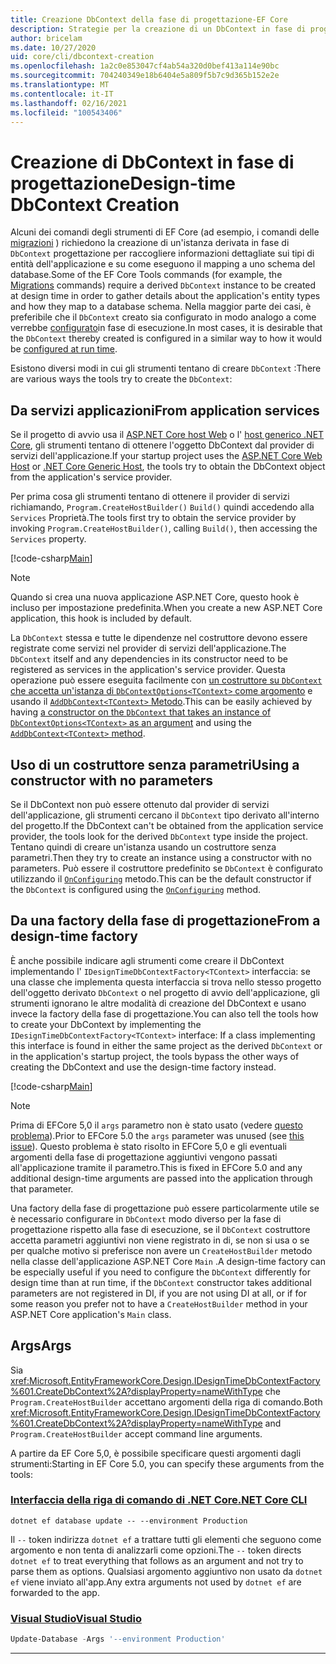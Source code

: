 ```yaml
---
title: Creazione DbContext della fase di progettazione-EF Core
description: Strategie per la creazione di un DbContext in fase di progettazione con Entity Framework Core
author: bricelam
ms.date: 10/27/2020
uid: core/cli/dbcontext-creation
ms.openlocfilehash: 1a2c0e853047cf4ab54a320d0bef413a114e90bc
ms.sourcegitcommit: 704240349e18b6404e5a809f5b7c9d365b152e2e
ms.translationtype: MT
ms.contentlocale: it-IT
ms.lasthandoff: 02/16/2021
ms.locfileid: "100543406"
---
```

# <a name="design-time-dbcontext-creation"></a><span data-ttu-id="6a811-103">Creazione di DbContext in fase di progettazione</span><span class="sxs-lookup"><span data-stu-id="6a811-103">Design-time DbContext Creation</span></span>

<span data-ttu-id="6a811-104">Alcuni dei comandi degli strumenti di EF Core (ad esempio, i comandi delle [migrazioni][1] ) richiedono la creazione di un'istanza derivata in fase di `DbContext` progettazione per raccogliere informazioni dettagliate sui tipi di entità dell'applicazione e su come eseguono il mapping a uno schema del database.</span><span class="sxs-lookup"><span data-stu-id="6a811-104">Some of the EF Core Tools commands (for example, the [Migrations][1] commands) require a derived `DbContext` instance to be created at design time in order to gather details about the application's entity types and how they map to a database schema.</span></span> <span data-ttu-id="6a811-105">Nella maggior parte dei casi, è preferibile che il `DbContext` creato sia configurato in modo analogo a come verrebbe [configurato][2]in fase di esecuzione.</span><span class="sxs-lookup"><span data-stu-id="6a811-105">In most cases, it is desirable that the `DbContext` thereby created is configured in a similar way to how it would be [configured at run time][2].</span></span>

<span data-ttu-id="6a811-106">Esistono diversi modi in cui gli strumenti tentano di creare `DbContext` :</span><span class="sxs-lookup"><span data-stu-id="6a811-106">There are various ways the tools try to create the `DbContext`:</span></span>

## <a name="from-application-services"></a><span data-ttu-id="6a811-107">Da servizi applicazioni</span><span class="sxs-lookup"><span data-stu-id="6a811-107">From application services</span></span>

<span data-ttu-id="6a811-108">Se il progetto di avvio usa il [ASP.NET Core host Web][3] o l' [host generico .NET Core][4], gli strumenti tentano di ottenere l'oggetto DbContext dal provider di servizi dell'applicazione.</span><span class="sxs-lookup"><span data-stu-id="6a811-108">If your startup project uses the [ASP.NET Core Web Host][3] or [.NET Core Generic Host][4], the tools try to obtain the DbContext object from the application's service provider.</span></span>

<span data-ttu-id="6a811-109">Per prima cosa gli strumenti tentano di ottenere il provider di servizi richiamando, `Program.CreateHostBuilder()` `Build()` quindi accedendo alla `Services` Proprietà.</span><span class="sxs-lookup"><span data-stu-id="6a811-109">The tools first try to obtain the service provider by invoking `Program.CreateHostBuilder()`, calling `Build()`, then accessing the `Services` property.</span></span>

[!code-csharp[Main](../../../samples/core/Miscellaneous/CommandLine/ApplicationService.cs#ApplicationService)]

> [!NOTE]
> <span data-ttu-id="6a811-110">Quando si crea una nuova applicazione ASP.NET Core, questo hook è incluso per impostazione predefinita.</span><span class="sxs-lookup"><span data-stu-id="6a811-110">When you create a new ASP.NET Core application, this hook is included by default.</span></span>

<span data-ttu-id="6a811-111">La `DbContext` stessa e tutte le dipendenze nel costruttore devono essere registrate come servizi nel provider di servizi dell'applicazione.</span><span class="sxs-lookup"><span data-stu-id="6a811-111">The `DbContext` itself and any dependencies in its constructor need to be registered as services in the application's service provider.</span></span> <span data-ttu-id="6a811-112">Questa operazione può essere eseguita facilmente con [un costruttore su `DbContext` che accetta un'istanza di `DbContextOptions<TContext>` come argomento][5] e usando il [ `AddDbContext<TContext>` Metodo][6].</span><span class="sxs-lookup"><span data-stu-id="6a811-112">This can be easily achieved by having [a constructor on the `DbContext` that takes an instance of `DbContextOptions<TContext>` as an argument][5] and using the [`AddDbContext<TContext>` method][6].</span></span>

## <a name="using-a-constructor-with-no-parameters"></a><span data-ttu-id="6a811-113">Uso di un costruttore senza parametri</span><span class="sxs-lookup"><span data-stu-id="6a811-113">Using a constructor with no parameters</span></span>

<span data-ttu-id="6a811-114">Se il DbContext non può essere ottenuto dal provider di servizi dell'applicazione, gli strumenti cercano il `DbContext` tipo derivato all'interno del progetto.</span><span class="sxs-lookup"><span data-stu-id="6a811-114">If the DbContext can't be obtained from the application service provider, the tools look for the derived `DbContext` type inside the project.</span></span> <span data-ttu-id="6a811-115">Tentano quindi di creare un'istanza usando un costruttore senza parametri.</span><span class="sxs-lookup"><span data-stu-id="6a811-115">Then they try to create an instance using a constructor with no parameters.</span></span> <span data-ttu-id="6a811-116">Può essere il costruttore predefinito se `DbContext` è configurato utilizzando il [`OnConfiguring`][7] metodo.</span><span class="sxs-lookup"><span data-stu-id="6a811-116">This can be the default constructor if the `DbContext` is configured using the [`OnConfiguring`][7] method.</span></span>

## <a name="from-a-design-time-factory"></a><span data-ttu-id="6a811-117">Da una factory della fase di progettazione</span><span class="sxs-lookup"><span data-stu-id="6a811-117">From a design-time factory</span></span>

<span data-ttu-id="6a811-118">È anche possibile indicare agli strumenti come creare il DbContext implementando l' `IDesignTimeDbContextFactory<TContext>` interfaccia: se una classe che implementa questa interfaccia si trova nello stesso progetto dell'oggetto derivato `DbContext` o nel progetto di avvio dell'applicazione, gli strumenti ignorano le altre modalità di creazione del DbContext e usano invece la factory della fase di progettazione.</span><span class="sxs-lookup"><span data-stu-id="6a811-118">You can also tell the tools how to create your DbContext by implementing the `IDesignTimeDbContextFactory<TContext>` interface: If a class implementing this interface is found in either the same project as the derived `DbContext` or in the application's startup project, the tools bypass the other ways of creating the DbContext and use the design-time factory instead.</span></span>

[!code-csharp[Main](../../../samples/core/Miscellaneous/CommandLine/BloggingContextFactory.cs#BloggingContextFactory)]

> [!NOTE]
> <span data-ttu-id="6a811-119">Prima di EFCore 5,0 il `args` parametro non è stato usato (vedere [questo problema][8]).</span><span class="sxs-lookup"><span data-stu-id="6a811-119">Prior to EFCore 5.0 the `args` parameter was unused (see [this issue][8]).</span></span>
> <span data-ttu-id="6a811-120">Questo problema è stato risolto in EFCore 5,0 e gli eventuali argomenti della fase di progettazione aggiuntivi vengono passati all'applicazione tramite il parametro.</span><span class="sxs-lookup"><span data-stu-id="6a811-120">This is fixed in EFCore 5.0 and any additional design-time arguments are passed into the application through that parameter.</span></span>

<span data-ttu-id="6a811-121">Una factory della fase di progettazione può essere particolarmente utile se è necessario configurare in `DbContext` modo diverso per la fase di progettazione rispetto alla fase di esecuzione, se il `DbContext` costruttore accetta parametri aggiuntivi non viene registrato in di, se non si usa o se per qualche motivo si preferisce non avere un `CreateHostBuilder` metodo nella classe dell'applicazione ASP.NET Core `Main` .</span><span class="sxs-lookup"><span data-stu-id="6a811-121">A design-time factory can be especially useful if you need to configure the `DbContext` differently for design time than at run time, if the `DbContext` constructor takes additional parameters are not registered in DI, if you are not using DI at all, or if for some reason you prefer not to have a `CreateHostBuilder` method in your ASP.NET Core application's `Main` class.</span></span>

## <a name="args"></a><span data-ttu-id="6a811-122">Args</span><span class="sxs-lookup"><span data-stu-id="6a811-122">Args</span></span>

<span data-ttu-id="6a811-123">Sia <xref:Microsoft.EntityFrameworkCore.Design.IDesignTimeDbContextFactory%601.CreateDbContext%2A?displayProperty=nameWithType> che `Program.CreateHostBuilder` accettano argomenti della riga di comando.</span><span class="sxs-lookup"><span data-stu-id="6a811-123">Both <xref:Microsoft.EntityFrameworkCore.Design.IDesignTimeDbContextFactory%601.CreateDbContext%2A?displayProperty=nameWithType> and `Program.CreateHostBuilder` accept command line arguments.</span></span>

<span data-ttu-id="6a811-124">A partire da EF Core 5,0, è possibile specificare questi argomenti dagli strumenti:</span><span class="sxs-lookup"><span data-stu-id="6a811-124">Starting in EF Core 5.0, you can specify these arguments from the tools:</span></span>

### <a name="net-core-cli"></a>[<span data-ttu-id="6a811-125">Interfaccia della riga di comando di .NET Core</span><span class="sxs-lookup"><span data-stu-id="6a811-125">.NET Core CLI</span></span>](#tab/dotnet-core-cli)

```dotnetcli
dotnet ef database update -- --environment Production
```

<span data-ttu-id="6a811-126">Il `--` token indirizza `dotnet ef` a trattare tutti gli elementi che seguono come argomento e non tenta di analizzarli come opzioni.</span><span class="sxs-lookup"><span data-stu-id="6a811-126">The `--` token directs `dotnet ef` to treat everything that follows as an argument and not try to parse them as options.</span></span> <span data-ttu-id="6a811-127">Qualsiasi argomento aggiuntivo non usato da `dotnet ef` viene inviato all'app.</span><span class="sxs-lookup"><span data-stu-id="6a811-127">Any extra arguments not used by `dotnet ef` are forwarded to the app.</span></span>

### <a name="visual-studio"></a>[<span data-ttu-id="6a811-128">Visual Studio</span><span class="sxs-lookup"><span data-stu-id="6a811-128">Visual Studio</span></span>](#tab/vs)

```powershell
Update-Database -Args '--environment Production'
```

***

  [1]: xref:core/managing-schemas/migrations/index
  [2]: xref:core/dbcontext-configuration/index
  [3]: /aspnet/core/fundamentals/host/web-host
  [4]: /aspnet/core/fundamentals/host/generic-host
  [5]: xref:core/dbcontext-configuration/index#constructor-argument
  [6]: xref:core/dbcontext-configuration/index#using-dbcontext-with-dependency-injection
  [7]: xref:core/dbcontext-configuration/index#onconfiguring
  [8]: https://github.com/dotnet/efcore/issues/8332
